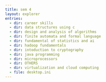 ```yaml
---
title: sem 4
layout: explorer
entries:
  - dir: career skills
  - dir: data structures using c
  - dir: design and analysis of algorithms
  - dir: finite automata and formal language
  - dir: fundamental of statistics and ai
  - dir: hadoop fundamentals
  - dir: intoduction to cryptography
  - dir: java programming
  - dir: microprocessors
  - dir: OTHERS
  - dir: virtualization and cloud computing
  - file: desktop.ini
---
```

